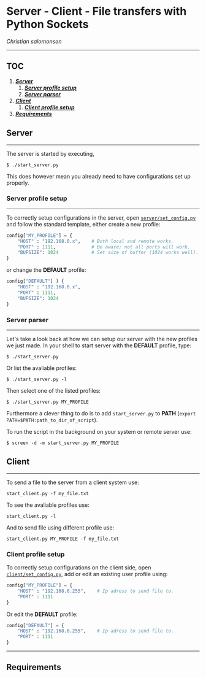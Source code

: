 # Server - Client - File transfers with Python Sockets

*Christian salomonsen*

---

## **TOC**

1. [***Server***](#server)
    1. [***Server profile setup***](#server-profile-setup)
    2. [***Server parser***](#server-parser)
2. [***Client***](#client)
    1. [***Client profile setup***](#client-profile-setup)
3. [***Requirements***](#requirements)


## **Server**
---
The server is started by executing,

``` vim
$ ./start_server.py
```
This does however mean you already need to have configurations set up properly.

### **Server profile setup**
---

To correctly setup configurations in the server, open [`server/set_config.py`](server/set_config.py) and follow the standard template, either create a new profile:

``` python
config["MY_PROFILE"] = {
    "HOST" : "192.168.0.x",    # Both local and remote works.
    "PORT" : 1111,             # Be aware; not all ports will work.
    "BUFSIZE": 1024            # Set size of buffer (1024 works well).
}
```

or change the **DEFAULT** profile:

``` python
config["DEFAULT"] ) {
    "HOST" : "192.168.0.x",
    "PORT" : 1111,
    "BUFSIZE": 1024
}
```

### **Server parser**
---

Let's take a look back at how we can setup our server with the new profiles we just made. In your shell to start server with the **DEFAULT** profile, type:

``` vim
$ ./start_server.py
```

Or list the avaliable profiles:

``` vim
$ ./start_server.py -l
```

Then select one of the listed profiles:

``` vim
$ ./start_server.py MY_PROFILE
```

Furthermore a clever thing to do is to add `start_server.py` to **PATH** (`export PATH=$PATH:path_to_dir_of_script`).

To run the script in the background on your system or remote server use:

``` vim
$ screen -d -m start_server.py MY_PROFILE
```


## **Client**
---

To send a file to the server from a client system use:

``` vim
start_client.py -f my_file.txt
```

To see the avaliable profiles use:

``` vim
start_client.py -l
```

And to send file using different profile use:

``` vim
start_client.py MY_PROFILE -f my_file.txt
```

### **Client profile setup**

To correctly setup configurations on the client side, open [`client/set_config.py`](client/set_config.py), add or edit an existing user profile using:

``` python
config["MY_PROFILE"] = {
    "HOST" : "192.168.0.255",    # Ip adress to send file to.
    "PORT" : 1111
}
```

Or edit the **DEFAULT** profile:

``` python
config["DEFAULT"] = {
    "HOST" : "192.168.0.255",    # Ip adress to send file to.
    "PORT" : 1111
}
```

---

## **Requirements**